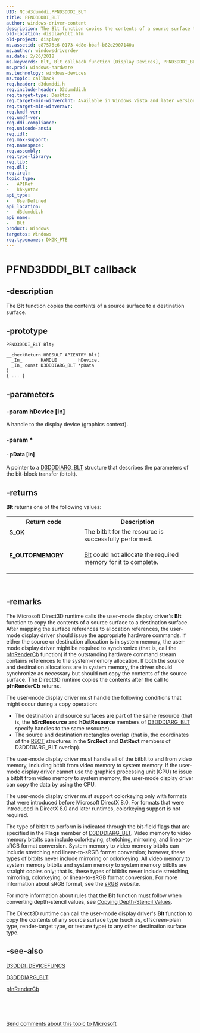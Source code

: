 ```yaml
---
UID: NC:d3dumddi.PFND3DDDI_BLT
title: PFND3DDDI_BLT
author: windows-driver-content
description: The Blt function copies the contents of a source surface to a destination surface.
old-location: display\blt.htm
old-project: display
ms.assetid: e87576c6-0173-4d8e-bbaf-b82e2907140a
ms.author: windowsdriverdev
ms.date: 2/26/2018
ms.keywords: Blt, Blt callback function [Display Devices], PFND3DDDI_BLT, UserModeDisplayDriver_Functions_d2dfd3c9-e7e0-4953-bc88-3d3330aff161.xml, d3dumddi/Blt, display.blt
ms.prod: windows-hardware
ms.technology: windows-devices
ms.topic: callback
req.header: d3dumddi.h
req.include-header: D3dumddi.h
req.target-type: Desktop
req.target-min-winverclnt: Available in Windows Vista and later versions of the Windows operating systems.
req.target-min-winversvr: 
req.kmdf-ver: 
req.umdf-ver: 
req.ddi-compliance: 
req.unicode-ansi: 
req.idl: 
req.max-support: 
req.namespace: 
req.assembly: 
req.type-library: 
req.lib: 
req.dll: 
req.irql: 
topic_type:
-	APIRef
-	kbSyntax
api_type:
-	UserDefined
api_location:
-	d3dumddi.h
api_name:
-	Blt
product: Windows
targetos: Windows
req.typenames: DXGK_PTE
---
```


# PFND3DDDI_BLT callback


## -description


The <b>Blt</b> function copies the contents of a source surface to a destination surface.


## -prototype


````
PFND3DDDI_BLT Blt;

__checkReturn HRESULT APIENTRY Blt(
  _In_       HANDLE        hDevice,
  _In_ const D3DDDIARG_BLT *pData
)
{ ... }
````


## -parameters




### -param hDevice [in]

 A handle to the display device (graphics context).


### -param *








#### - pData [in]

 A pointer to a <a href="..\d3dumddi\ns-d3dumddi-_d3dddiarg_blt.md">D3DDDIARG_BLT</a> structure that describes the parameters of the bit-block transfer (bitblt).


## -returns



<b>Blt</b> returns one of the following values:

<table>
<tr>
<th>Return code</th>
<th>Description</th>
</tr>
<tr>
<td width="40%">
<dl>
<dt><b>S_OK</b></dt>
</dl>
</td>
<td width="60%">
The bitblt for the resource is successfully performed.

</td>
</tr>
<tr>
<td width="40%">
<dl>
<dt><b>E_OUTOFMEMORY</b></dt>
</dl>
</td>
<td width="60%">

<a href="..\d3dumddi\nc-d3dumddi-pfnd3dddi_blt.md">Blt</a> could not allocate the required memory for it to complete.

</td>
</tr>
</table>
 




## -remarks



The Microsoft Direct3D runtime calls the user-mode display driver's <b>Blt</b> function to copy the contents of a source surface to a destination surface. After mapping the surface references to allocation references, the user-mode display driver should issue the appropriate hardware commands. If either the source or destination allocation is in system memory, the user-mode display driver might be required to synchronize (that is, call the <a href="..\d3dumddi\nc-d3dumddi-pfnd3dddi_rendercb.md">pfnRenderCb</a> function) if the outstanding hardware command stream contains references to the system-memory allocation. If both the source and destination allocations are in system memory, the driver should synchronize as necessary but should not copy the contents of the source surface. The Direct3D runtime copies the contents after the call to <b>pfnRenderCb</b> returns. 

The user-mode display driver must handle the following conditions that might occur during a copy operation:

<ul>
<li>
The destination and source surfaces are part of the same resource (that is, the <b>hSrcResource</b> and <b>hDstResource</b> members of <a href="..\d3dumddi\ns-d3dumddi-_d3dddiarg_blt.md">D3DDDIARG_BLT</a> specify handles to the same resource).

</li>
<li>
The source and destination rectangles overlap (that is, the coordinates of the <a href="https://msdn.microsoft.com/library/windows/hardware/ff569234">RECT</a> structures in the <b>SrcRect</b> and <b>DstRect</b> members of D3DDDIARG_BLT overlap).

</li>
</ul>
The user-mode display driver must handle all of the bitblt to and from video memory, including bitblt from video memory to system memory. If the user-mode display driver cannot use the graphics processing unit (GPU) to issue a bitblt from video memory to system memory, the user-mode display driver can copy the data by using the CPU.

The user-mode display driver must support colorkeying only with formats that were introduced before Microsoft DirectX 8.0. For formats that were introduced in DirectX 8.0 and later runtimes, colorkeying support is not required.

The type of bitblt to perform is indicated through the bit-field flags that are specified in the <b>Flags</b> member of <a href="..\d3dumddi\ns-d3dumddi-_d3dddiarg_blt.md">D3DDDIARG_BLT</a>. Video memory to video memory bitblts can include colorkeying, stretching, mirroring, and linear-to-sRGB format conversion. System memory to video memory bitblts can include stretching and linear-to-sRGB format conversion; however, these types of bitblts never include mirroring or colorkeying. All video memory to system memory bitblts and system memory to system memory bitblts are straight copies only; that is, these types of bitblts never include stretching, mirroring, colorkeying, or linear-to-sRGB format conversion. For more information about sRGB format, see the <a href="http://go.microsoft.com/fwlink/p/?linkid=10112">sRGB</a> website.

For more information about rules that the <b>Blt</b> function must follow when converting depth-stencil values, see <a href="https://msdn.microsoft.com/b83d4e6d-5645-49ab-bbb0-c694f1410cba">Copying Depth-Stencil Values</a>.

The Direct3D runtime can call the user-mode display driver's <b>Blt</b> function to copy the contents of any source surface type (such as, offscreen-plain type, render-target type, or texture type) to any other destination surface type. 




## -see-also

<a href="..\d3dumddi\ns-d3dumddi-_d3dddi_devicefuncs.md">D3DDDI_DEVICEFUNCS</a>



<a href="..\d3dumddi\ns-d3dumddi-_d3dddiarg_blt.md">D3DDDIARG_BLT</a>



<a href="..\d3dumddi\nc-d3dumddi-pfnd3dddi_rendercb.md">pfnRenderCb</a>



 

 

<a href="mailto:wsddocfb@microsoft.com?subject=Documentation%20feedback [display\display]:%20PFND3DDDI_BLT callback function%20 RELEASE:%20(2/26/2018)&amp;body=%0A%0APRIVACY STATEMENT%0A%0AWe use your feedback to improve the documentation. We don't use your email address for any other purpose, and we'll remove your email address from our system after the issue that you're reporting is fixed. While we're working to fix this issue, we might send you an email message to ask for more info. Later, we might also send you an email message to let you know that we've addressed your feedback.%0A%0AFor more info about Microsoft's privacy policy, see http://privacy.microsoft.com/en-us/default.aspx." title="Send comments about this topic to Microsoft">Send comments about this topic to Microsoft</a>

